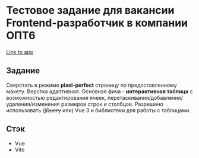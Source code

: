 # Тестовое задание для вакансии Frontend-разработчик в компании ОПТ6

[Link to app](https://ivan-gav.github.io/opt6-test/)

## Задание
Сверстать в режиме **pixel-perfect** страницу по предоставленному макету. Верстка адаптивная. Основная фича - **интерактивная таблица** с возможностью редактирования ячеек, перетаскивания/добавления/удаления/изменения размеров строк и столбцов. Разрешено использовать (~~jQuery~~ или) Vue 3 и библиотеки для работы с таблицами.

## Стэк
- Vue
- Vite
